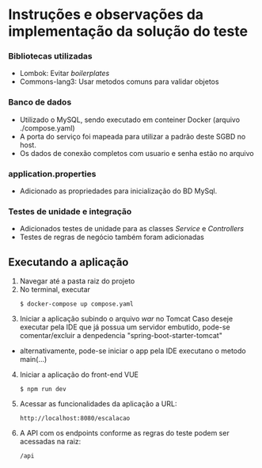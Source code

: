 # Instruções e observações da implementação da solução do teste

### Bibliotecas utilizadas
- Lombok: Evitar _boilerplates_
- Commons-lang3: Usar metodos comuns para validar objetos

### Banco de dados
- Utilizado o MySQL, sendo executado em conteiner Docker (arquivo ./compose.yaml)
- A porta do serviço foi mapeada para utilizar a padrão deste SGBD no host.  
- Os dados de conexão completos com usuario e senha estão no arquivo 

### application.properties
- Adicionado as propriedades para inicialização do BD MySql.

### Testes de unidade e integração
- Adicionados testes de unidade para as classes _Service_ e _Controllers_
- Testes de regras de negócio também foram adicionadas

## Executando a aplicação

1. Navegar até a pasta raiz do projeto 
2. No terminal, executar
    ```
   $ docker-compose up compose.yaml
   ```
3. Iniciar a aplicação subindo o arquivo *war* no Tomcat
   Caso deseje executar pela IDE que já possua um servidor embutido, pode-se comentar/excluir a denpedencia "spring-boot-starter-tomcat"
- alternativamente, pode-se iniciar o app pela IDE executano o metodo main(...)
4. Iniciar a aplicação do front-end VUE
    ```
   $ npm run dev
   ```
5. Acessar as funcionalidades da aplicação a URL:
   ```
   http://localhost:8080/escalacao
   ```
6. A API com os endpoints conforme as regras do teste podem ser acessadas na raiz:
   ```
   /api
   ```